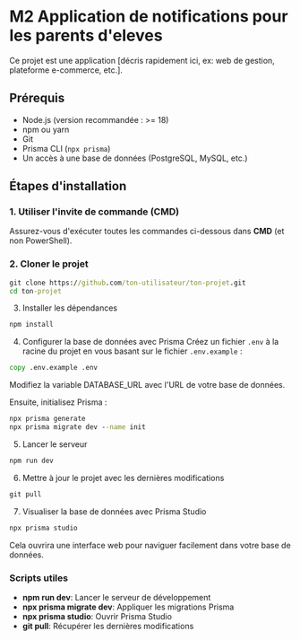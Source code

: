 # M2 Application de notifications pour les parents d'eleves

Ce projet est une application [décris rapidement ici, ex: web de gestion, plateforme e-commerce, etc.].

## Prérequis

- Node.js (version recommandée : >= 18)
- npm ou yarn
- Git
- Prisma CLI (`npx prisma`)
- Un accès à une base de données (PostgreSQL, MySQL, etc.)

## Étapes d'installation

### 1. Utiliser l'invite de commande (CMD)

Assurez-vous d'exécuter toutes les commandes ci-dessous dans **CMD** (et non PowerShell).

### 2. Cloner le projet

```cmd
git clone https://github.com/ton-utilisateur/ton-projet.git
cd ton-projet
```

3. Installer les dépendances

```cmd
npm install
```

4. Configurer la base de données avec Prisma
   Créez un fichier `.env` à la racine du projet en vous basant sur le fichier `.env.example` :

```cmd
copy .env.example .env
```

Modifiez la variable DATABASE_URL avec l'URL de votre base de données.

Ensuite, initialisez Prisma :

```cmd
npx prisma generate
npx prisma migrate dev --name init
```

5. Lancer le serveur

```cmd
npm run dev
```

6. Mettre à jour le projet avec les dernières modifications

```cmd
git pull
```

7. Visualiser la base de données avec Prisma Studio

```cmd
npx prisma studio
```

Cela ouvrira une interface web pour naviguer facilement dans votre base de données.

### Scripts utiles

- **npm run dev**: Lancer le serveur de développement
- **npx prisma migrate dev**: Appliquer les migrations Prisma
- **npx prisma studio**: Ouvrir Prisma Studio
- **git pull**: Récupérer les dernières modifications
